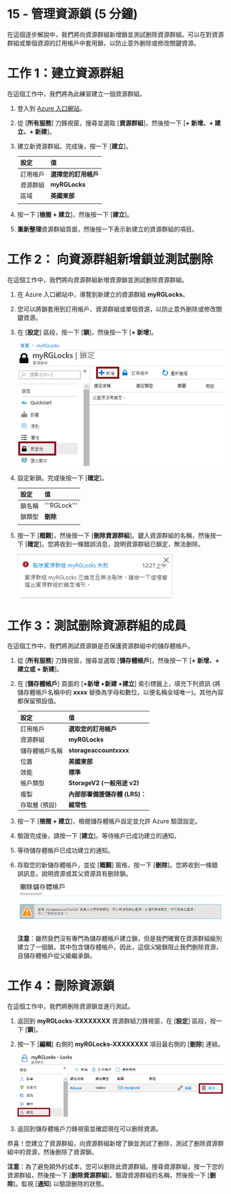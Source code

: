 ﻿---
wts:
    title: '15 - 管理資源鎖 (5 分鐘)'
    module: '模組 05：描述身分識別、控管、隱私權和合規性功能'
---
# 15 - 管理資源鎖 (5 分鐘)

在這個逐步解說中，我們將向資源群組新增鎖並測試删除資源群組。可以在對資源群組或單個資源的訂用帳戶中套用鎖，以防止意外删除或修改關鍵資源。  

# 工作 1：建立資源群組 

在這個工作中，我們將為此練習建立一個資源群組。 

1. 登入到 [Azure 入口網站](https://portal.azure.com)。

2. 從 [**所有服務**] 刀鋒視窗，搜尋並選取 [**資源群組**]，然後按一下 [**+ 新增、+ 建立、+ 新建**]。

3. 建立新資源群組。完成後，按一下 [**建立**]。 

    | 設定 | 值 |
    | -- | -- |
    | 訂用帳戶 | **選擇您的訂用帳戶** |
    | 資源群組 | **myRGLocks** |
    | 區域 | **美國東部** |
    | | |

4. 按一下 [**檢閱 + 建立**]，然後按一下 [**建立**]。

5. **重新整理**資源群組頁面，然後按一下表示新建立的資源群組的項目。
    

# 工作 2：  向資源群組新增鎖並測試删除

在這個工作中，我們將向資源群組新增資源鎖並測試删除資源群組。 

1. 在 Azure 入口網站中，導覽到新建立的資源群組 **myRGLocks**。

2. 您可以將鎖套用到訂用帳戶、資源群組或單個資源，以防止意外删除或修改關鍵資源。 

3. 在 [**設定**] 區段，按一下 [**鎖**]，然後按一下 [**+ 新增**]。 

    ![顯示 [鎖] 窗格的 myRGLocks 資源群組的螢幕擷取畫面。](../images/1601.png)

4. 設定新鎖。完成後按一下 [**確定**]。 

    | 設定 | 值 |
    | -- | -- |
    | 鎖名稱 | '''RGLock''' |
    | 鎖類型 | **刪除** |
    | | |

5. 按一下 [**概觀**]，然後按一下 [**刪除資源群組**]。鍵入資源群組的名稱，然後按一下 [**確定**]。您將收到一條錯誤消息，說明資源群組已鎖定，無法删除。

    ![刪除鎖失敗的熒幕擷取畫面。](../images/1602.png)

# 工作 3：測試删除資源群組的成員

在這個工作中，我們將測試資源鎖是否保護資源群組中的儲存體帳戶。 

1. 從 [**所有服務**] 刀鋒視窗，搜尋並選取 [**儲存體帳戶**]，然後按一下 [**+ 新增、+ 建立或 + 新建**]。 

2. 在 [**儲存體帳戶**] 頁面的 [**+新增 +新建 +建立**] 索引標籤上，填充下列資訊 (將儲存體帳戶名稱中的 **xxxx** 替換為字母和數位，以便名稱全域唯一)。其他內容都保留預設值。

    | 設定 | 值 | 
    | --- | --- |
    | 訂用帳戶 | **選取您的訂用帳戶** |
    | 資源群組 | **myRGLocks** |
    | 儲存體帳戶名稱 | **storageaccountxxxx** |
    | 位置 | **美國東部**  |
    | 效能 | **標準** |
    | 帳戶類型 | **StorageV2 (一般用途 v2)** |
    | 複製 | **內部部署備援儲存體 (LRS)：** |
    | 存取層 (預設) | **經常性** |
   

3. 按一下 [**檢閱 + 建立**]，檢閱儲存體帳戶設定並允許 Azure 驗證設定。 

4. 驗證完成後，請按一下 [**建立**]。等待帳戶已成功建立的通知。 

5.  等待儲存體帳戶已成功建立的通知。 

6. 存取您的新儲存體帳戶，並從 [**概觀**] 窗格，按一下 [**刪除**]。您將收到一條錯誤訊息，說明資源或其父資源具有删除鎖。 

    ![刪除儲存體帳戶時出錯的螢幕擷取畫面。](../images/1603.png)

    **注意**：雖然我們沒有專門為儲存體帳戶建立鎖，但是我們確實在資源群組級別建立了一個鎖，其中包含儲存體帳戶。因此，這個*父*級鎖阻止我們删除資源，且儲存體帳戶從父級繼承鎖。

# 工作 4：刪除資源鎖

在這個工作中，我們將刪除資源鎖並進行測試。 

1. 返回到 **myRGLocks-XXXXXXXX** 資源群組刀鋒視窗，在 [**設定**] 區段，按一下 [**鎖**]。
    
2. 按一下 [**編輯**] 右側的 **myRGLocks-XXXXXXXX** 項目最右側的 [**刪除**] 連結。

    ![醒目提示 [删除] 連結的鎖的螢幕擷取畫面。](../images/1604.png)

3. 返回到儲存體帳戶刀鋒視窗並確認現在可以删除資源。

恭喜！您建立了資源群組，向資源群組新增了鎖並測試了删除，測試了删除資源群組中的資源，然後删除了資源鎖。 

**注意**：為了避免額外的成本，您可以删除此資源群組。搜尋資源群組，按一下您的資源群組，然後按一下 [**删除資源群組**]。驗證資源群組的名稱，然後按一下 [**删除**]。監視 [**通知**] 以驗證删除的狀態。
